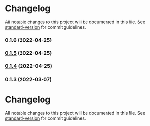 # Changelog

All notable changes to this project will be documented in this file. See [standard-version](https://github.com/conventional-changelog/standard-version) for commit guidelines.

### [0.1.6](https://github.com/srclaunch/react-hooks/compare/v0.1.5...v0.1.6) (2022-04-25)

### [0.1.5](https://github.com/srclaunch/react-hooks/compare/v0.1.4...v0.1.5) (2022-04-25)

### [0.1.4](https://github.com/srclaunch/react-hooks/compare/v0.1.3...v0.1.4) (2022-04-25)

### 0.1.3 (2022-03-07)

# Changelog

All notable changes to this project will be documented in this file. See [standard-version](https://github.com/conventional-changelog/standard-version) for commit guidelines.
